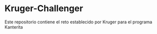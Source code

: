 # Kruger-Challenger
Este repositorio contiene el reto establecido por Kruger para el programa Kanterita
